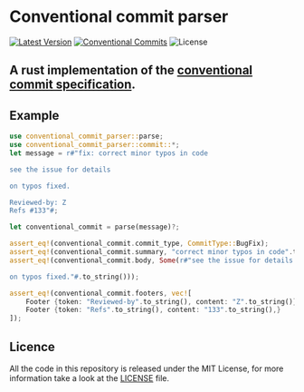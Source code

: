 # Conventional commit parser
[![Latest Version]][crates.io]
[![Conventional Commits](https://img.shields.io/badge/Conventional%20Commits-1.0.0-yellow.svg)](https://conventionalcommits.org)
![License](https://img.shields.io/github/license/oknozor/conventional_commits_parser_rs)

[Latest Version]: https://img.shields.io/crates/v/conventional_commit_parser.svg
[crates.io]: https://www.crates.io/crates/conventional_commit_parser

A rust implementation of the [conventional commit specification](https://www.conventionalcommits.org/en/v1.0.0/).
---

## Example 

```rust
use conventional_commit_parser::parse;
use conventional_commit_parser::commit::*;
let message = r#"fix: correct minor typos in code

see the issue for details

on typos fixed.

Reviewed-by: Z
Refs #133"#;

let conventional_commit = parse(message)?;

assert_eq!(conventional_commit.commit_type, CommitType::BugFix);
assert_eq!(conventional_commit.summary, "correct minor typos in code".to_string());
assert_eq!(conventional_commit.body, Some(r#"see the issue for details

on typos fixed."#.to_string()));

assert_eq!(conventional_commit.footers, vec![
    Footer {token: "Reviewed-by".to_string(), content: "Z".to_string()},
    Footer {token: "Refs".to_string(), content: "133".to_string(),}
]);
```

## Licence

All the code in this repository is released under the MIT License, for more information take a look at the [LICENSE](LICENSE) file.
